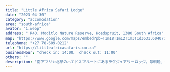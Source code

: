 ```yaml
---
title: "Little Africa Safari Lodge"
date: "2023-04-30"
category: "accomodation"
area: "south-africa"
avator: "1.webp"
address: " R40, Moditlo Nature Reserve, Hoedspruit, 1380 South Africa"
map: "https://www.google.com/maps/embed?pb=!1m18!1m12!1m3!1d3631.604071479787!2d31.001947009908847!3d-24.464518278098858!2m3!1f0!2f0!3f0!3m2!1i1024!2i768!4f13.1!3m3!1m2!1s0x1ec2fc584c461057%3A0x7b7617b5321f74e!2sLittle%20Africa%20Safari%20Lodge!5e0!3m2!1sja!2sjp!4v1686993775764!5m2!1sja!2sjp"
telephone: "+27 78-609-0212"
url: "https://littleafricasafaris.co.za"
businessHour: "check in: 14:00、 check out: 11:00"
others: ""
description: "南アフリカ北部のホエドスプルートにあるラグジュアリーロッジ。毎朝晩、ゲームサファリを体験できます。"
---
```

